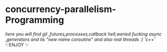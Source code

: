 # concurrency-parallelism-Programming
_here you will find gil ,futures,processes,callback hell,weried fucking async ,generators and its "new name coroutine" 
and also real threads :) 'c++'_
✨ENJOY ✨
